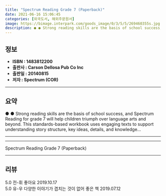 ```yaml
---
title: "Spectrum Reading Grade 7 (Paperback)"
date: 2021-06-16 15:06:45
categories: [외국도서, 해외주문원서]
image: https://bimage.interpark.com/goods_image/0/3/5/5/269460355s.jpg
description: ● ● Strong reading skills are the basis of school success, and Spectrum Reading for grade 7 will help children triumph over language arts and beyond. This sta
---
```


## **정보**

- **ISBN : 1483812200**
- **출판사 : Carson Dellosa Pub Co Inc**
- **출판일 : 20140815**
- **저자 : Spectrum (COR)**

------



## **요약**

●  ●  Strong reading skills are the basis of school success, and Spectrum Reading for grade 7 will help children triumph over language arts and beyond. This standards-based workbook uses engaging texts to support understanding story structure, key ideas, details, and knowledge... 

------



------


Spectrum Reading Grade 7 (Paperback) 

------


## **리뷰** 

5.0 전-휘 좋아요 2019.10.17 <br/>5.0 유-우 다양한 이야기가 겹치는 것이 없어 좋은 책 2019.07.12 <br/>